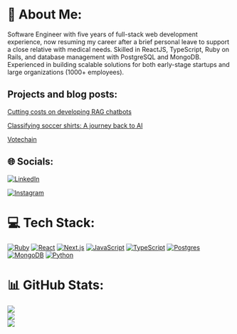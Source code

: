 # 💫 About Me:
Software Engineer with five years of full-stack web development experience, now resuming my career after a brief personal leave to support a close relative with medical needs. Skilled in ReactJS, TypeScript, Ruby on Rails, and database management with PostgreSQL and MongoDB. Experienced in building scalable solutions for both early-stage startups and large organizations (1000+ employees).


## Projects and blog posts:
[Cutting costs on developing RAG chatbots](https://tech.teomoura.com/cutting-costs-on-developing-rag-chatbots)

[Classifying soccer shirts: A journey back to AI](https://tech.teomoura.com/machine-learning-and-ai-an-old-new-exploration)

[Votechain](https://github.com/teogenesmoura/votechain)

## 🌐 Socials:
[![LinkedIn](https://img.shields.io/badge/LinkedIn-%230077B5.svg?logo=linkedin&logoColor=white)](https://linkedin.com/in/teogenesmoura)

[![Instagram](https://img.shields.io/badge/Instagram-%23E4405F.svg?logo=Instagram&logoColor=white)](https://instagram.com/oteomoura) 
 
# 💻 Tech Stack:
[![Ruby](https://img.shields.io/badge/Ruby-%23CC342D.svg?&logo=ruby&logoColor=white)](#)
[![React](https://img.shields.io/badge/React-%2320232a.svg?logo=react&logoColor=%2361DAFB)](#)
[![Next.js](https://img.shields.io/badge/Next.js-black?logo=next.js&logoColor=white)](#)
[![JavaScript](https://img.shields.io/badge/JavaScript-F7DF1E?logo=javascript&logoColor=000)](#)
[![TypeScript](https://img.shields.io/badge/TypeScript-3178C6?logo=typescript&logoColor=fff)](#)
[![Postgres](https://img.shields.io/badge/Postgres-%23316192.svg?logo=postgresql&logoColor=white)](#)
[![MongoDB](https://img.shields.io/badge/MongoDB-%234ea94b.svg?logo=mongodb&logoColor=white)](#)
[![Python](https://img.shields.io/badge/Python-3776AB?logo=python&logoColor=fff)](#)

# 📊 GitHub Stats:
![](https://github-readme-stats.vercel.app/api?username=teogenesmoura&theme=tokyonight&hide_border=false&include_all_commits=true&count_private=true)<br/>
![](https://github-readme-streak-stats.herokuapp.com/?user=teogenesmoura&theme=tokyonight&hide_border=false)<br/>
![](https://github-readme-stats.vercel.app/api/top-langs/?username=teogenesmoura&theme=tokyonight&hide_border=false&include_all_commits=true&count_private=true&layout=compact)
